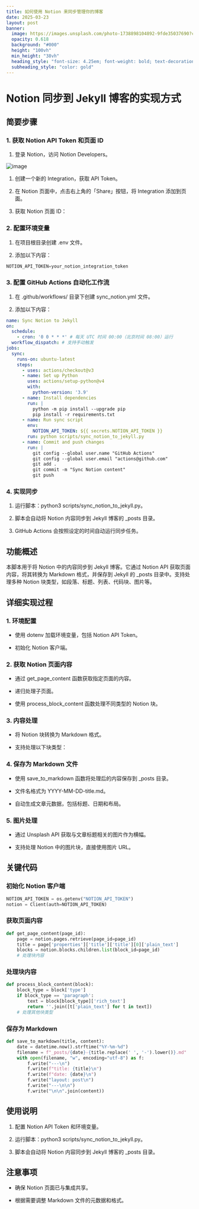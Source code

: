 ```yaml
---
title: 如何使用 Notion 来同步管理你的博客
date: 2025-03-23
layout: post
banner:
  image: https://images.unsplash.com/photo-1738898104892-9fde35037690?crop=entropy&cs=tinysrgb&fit=max&fm=jpg&ixid=M3w2OTIwMzJ8MHwxfHJhbmRvbXx8fHx8fHx8fDE3NDI3MDM3NjN8&ixlib=rb-4.0.3&q=80&w=1080
  opacity: 0.618
  background: "#000"
  height: "100vh"
  min_height: "38vh"
  heading_style: "font-size: 4.25em; font-weight: bold; text-decoration: underline"
  subheading_style: "color: gold"
---
```


# Notion 同步到 Jekyll 博客的实现方式

## 简要步骤

### 1. 获取 Notion API Token 和页面 ID

1. 登录 Notion，访问 Notion Developers。

![image](https://prod-files-secure.s3.us-west-2.amazonaws.com/a7a0cc5a-89b9-4cda-8686-1fba0ca52f40/d19c1afe-dea5-4312-9333-786b0ba83054/image.png?X-Amz-Algorithm=AWS4-HMAC-SHA256&X-Amz-Content-Sha256=UNSIGNED-PAYLOAD&X-Amz-Credential=ASIAZI2LB466YP6XG34F%2F20250323%2Fus-west-2%2Fs3%2Faws4_request&X-Amz-Date=20250323T042243Z&X-Amz-Expires=3600&X-Amz-Security-Token=IQoJb3JpZ2luX2VjEHMaCXVzLXdlc3QtMiJGMEQCID2rjtugVctB1kx1PbuOvUsMEb4ehuBLQALQLKhHlZguAiBGh5VQJKcm9vw4v5Mg68KhVWCH4jRt%2BhhVgQ9Hvzc5eSqIBAjM%2F%2F%2F%2F%2F%2F%2F%2F%2F%2F8BEAAaDDYzNzQyMzE4MzgwNSIMT5PDtIfmaug%2FBslDKtwDAHei5wmGJ41trMUB0ULvFgOem6hi5fpDJUvQcpdYH3B48ah2N2nGOGyyXIk00OYQmiABfkM5uSHer8hEwApgT25FrCRg8Lc%2F1McZ040pce2iAs6vAprG2Ou14gl%2BKuN%2Fzc8eI5xUElCwZ7cnpAfSiW8vUW5xF3EKw2YFThqhkbzg5jTj%2B%2BxTiTazNF9WrEqwWDiwVFcP6xyWxk3Sxz0gcbEgZH0RT8BQOd4QB2qIfYKWB%2FdgiH2QJI%2F9D2OKWBRuKG6zzsSUKoqHonJa79IAozWq42doZfJGT9btu4ZA%2F8BfbKO7V5LfPlJtYWWP41ZUQ4lMN%2B%2BpKhHXS%2BR6sZ1tB2HhXORxuoDJmZci%2FuSHgptgFO4CyP4zTLGtwxvlXExFnYJWAFw5qYOLTZFioxbe6a2gDjmGmRgq9Ymz7GXZOlitv0XQU9yTsnV53PQSdkHQVcu6ygTvhwILFxqztp6lyw8HhPVvg%2BE1MQcb1JfmMvSJhMCyXWjDl4qff4rZ4IGbmo7eTxJuXkPLEeB%2FUvEpWlhom4wmR6AiWTYIA3MckLwMdGDGaVvPnDN694jTJ%2FME9ft1k4UrvuGacoc22Gj7cfTsTkxOjOyecLJa7M4Wq4hbevBfZ%2Fm5WjBMqrYw2%2BP9vgY6pgGEwmwnQE7kdPMfp%2FbOnj7sn0M2ydbSUZsq5DEF1%2FtdZcZLqhmp4cc%2FVvwuND1BxgL4a8hDOOsLvr5oebFl7mbBfog0ku2A17xc6ke8CXRrvn9CwjL%2BM6bxpb8p%2B6UhM9mv2dTRfV9Fgoy6QE3zdUlqpbKdcOJ6I8bwRDhZwAm914xF7OEPWRVEp9pMI73wmrCaV73FGI98HRLmvKX8sesvkxiD59mi&X-Amz-Signature=1412108d06dcf872fcd7d1d4b73e9689d49e5c8b7fc40705c986fc5b4a1f26f5&X-Amz-SignedHeaders=host&x-id=GetObject)

1. 创建一个新的 Integration，获取 API Token。

1. 在 Notion 页面中，点击右上角的「Share」按钮，将 Integration 添加到页面。

1. 获取 Notion 页面 ID：


### 2. 配置环境变量

1. 在项目根目录创建 .env 文件。

1. 添加以下内容：

```javascript
NOTION_API_TOKEN=your_notion_integration_token
```

### 3. 配置 GitHub Actions 自动化工作流

1. 在 .github/workflows/ 目录下创建 sync_notion.yml 文件。

1. 添加以下内容：

```yaml
name: Sync Notion to Jekyll
on:
  schedule:
    - cron: '0 0 * * *' # 每天 UTC 时间 00:00（北京时间 08:00）运行
  workflow_dispatch: # 支持手动触发
jobs:
  sync:
    runs-on: ubuntu-latest
    steps:
      - uses: actions/checkout@v3
      - name: Set up Python
        uses: actions/setup-python@v4
        with:
          python-version: '3.9'
      - name: Install dependencies
        run: |
          python -m pip install --upgrade pip
          pip install -r requirements.txt
      - name: Run sync script
        env:
          NOTION_API_TOKEN: ${{ secrets.NOTION_API_TOKEN }}
        run: python scripts/sync_notion_to_jekyll.py
      - name: Commit and push changes
        run: |
          git config --global user.name "GitHub Actions"
          git config --global user.email "actions@github.com"
          git add .
          git commit -m "Sync Notion content"
          git push
```

### 4. 实现同步

1. 运行脚本：python3 scripts/sync_notion_to_jekyll.py。

1. 脚本会自动将 Notion 内容同步到 Jekyll 博客的 _posts 目录。

1. GitHub Actions 会按照设定的时间自动运行同步任务。

## 功能概述

本脚本用于将 Notion 中的内容同步到 Jekyll 博客。它通过 Notion API 获取页面内容，将其转换为 Markdown 格式，并保存到 Jekyll 的 _posts 目录中。支持处理多种 Notion 块类型，如段落、标题、列表、代码块、图片等。

## 详细实现过程

### 1. 环境配置

- 使用 dotenv 加载环境变量，包括 Notion API Token。

- 初始化 Notion 客户端。

### 2. 获取 Notion 页面内容

- 通过 get_page_content 函数获取指定页面的内容。

- 递归处理子页面。

- 使用 process_block_content 函数处理不同类型的 Notion 块。

### 3. 内容处理

- 将 Notion 块转换为 Markdown 格式。

- 支持处理以下块类型：


### 4. 保存为 Markdown 文件

- 使用 save_to_markdown 函数将处理后的内容保存到 _posts 目录。

- 文件名格式为 YYYY-MM-DD-title.md。

- 自动生成文章元数据，包括标题、日期和布局。

### 5. 图片处理

- 通过 Unsplash API 获取与文章标题相关的图片作为横幅。

- 支持处理 Notion 中的图片块，直接使用图片 URL。

## 关键代码

### 初始化 Notion 客户端

```python
NOTION_API_TOKEN = os.getenv("NOTION_API_TOKEN")
notion = Client(auth=NOTION_API_TOKEN)
```

### 获取页面内容

```python
def get_page_content(page_id):
    page = notion.pages.retrieve(page_id=page_id)
    title = page['properties']['title']['title'][0]['plain_text']
    blocks = notion.blocks.children.list(block_id=page_id)
    # 处理块内容
```

### 处理块内容

```python
def process_block_content(block):
    block_type = block['type']
    if block_type == 'paragraph':
        text = block[block_type]['rich_text']
        return ''.join([t['plain_text'] for t in text])
    # 处理其他块类型
```

### 保存为 Markdown

```python
def save_to_markdown(title, content):
    date = datetime.now().strftime("%Y-%m-%d")
    filename = f"_posts/{date}-{title.replace(' ', '-').lower()}.md"
    with open(filename, "w", encoding="utf-8") as f:
        f.write("---\n")
        f.write(f"title: {title}\n")
        f.write(f"date: {date}\n")
        f.write("layout: post\n")
        f.write("---\n\n")
        f.write("\n\n".join(content))
```

## 使用说明

1. 配置 Notion API Token 和环境变量。

1. 运行脚本：python3 scripts/sync_notion_to_jekyll.py。

1. 脚本会自动将 Notion 内容同步到 Jekyll 博客的 _posts 目录。

## 注意事项

- 确保 Notion 页面已与集成共享。

- 根据需要调整 Markdown 文件的元数据和格式。